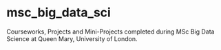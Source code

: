 # msc_big_data_sci

Courseworks, Projects and Mini-Projects completed during MSc Big Data Science at Queen Mary, University of London.
